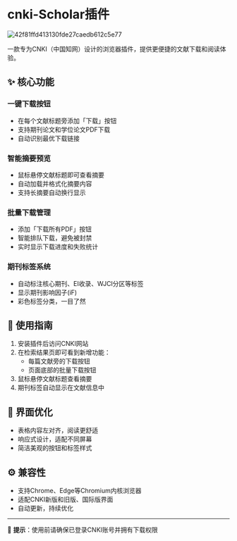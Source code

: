 # cnki-Scholar插件

![42f81ffd413130fde27caedb612c5e77](https://github.com/user-attachments/assets/ba10c22f-6836-4021-9882-79a35d5f4e7e)

一款专为CNKI（中国知网）设计的浏览器插件，提供更便捷的文献下载和阅读体验。

## ✨ 核心功能

### 一键下载按钮
- 在每个文献标题旁添加「下载」按钮
- 支持期刊论文和学位论文PDF下载
- 自动识别最优下载链接

### 智能摘要预览
- 鼠标悬停文献标题即可查看摘要
- 自动加载并格式化摘要内容
- 支持长摘要自动换行显示

### 批量下载管理
- 添加「下载所有PDF」按钮
- 智能排队下载，避免被封禁
- 实时显示下载进度和失败统计

### 期刊标签系统
- 自动标注核心期刊、EI收录、WJCI分区等标签
- 显示期刊影响因子(iF)
- 彩色标签分类，一目了然

## 🚀 使用指南

1. 安装插件后访问CNKI网站
2. 在检索结果页即可看到新增功能：
   - 每篇文献旁的下载按钮
   - 页面底部的批量下载按钮
3. 鼠标悬停文献标题查看摘要
4. 期刊标签自动显示在文献信息中

## 🎨 界面优化

- 表格内容左对齐，阅读更舒适
- 响应式设计，适配不同屏幕
- 简洁美观的按钮和标签样式

## ⚙️ 兼容性

- 支持Chrome、Edge等Chromium内核浏览器
- 适配CNKI新版和旧版、国际版界面
- 自动更新，持续优化

---

📌 **提示**：使用前请确保已登录CNKI账号并拥有下载权限


